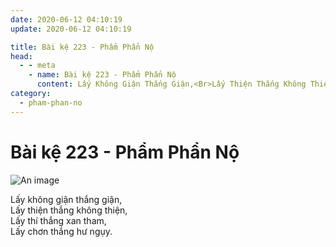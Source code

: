 ```yaml
---
date: 2020-06-12 04:10:19
update: 2020-06-12 04:10:19

title: Bài kệ 223 - Phẩm Phẩn Nộ
head:
  - - meta
    - name: Bài kệ 223 - Phẩm Phẩn Nộ
      content: Lấy Không Giận Thắng Giận,<Br>Lấy Thiện Thắng Không Thiện,<Br>Lấy Thí Thắng Xan Tham,<Br>Lấy Chơn Thắng Hư Ngụy.<Br>
category:
  - pham-phan-no
---
```


# Bài kệ 223 - Phẩm Phẩn Nộ

![An image](/img/pham-phan-no/pham-phan-no-223.jpg)

Lấy không giận thắng giận,<br>Lấy thiện thắng không thiện,<br>Lấy thí thắng xan tham,<br>Lấy chơn thắng hư ngụy.<br>

